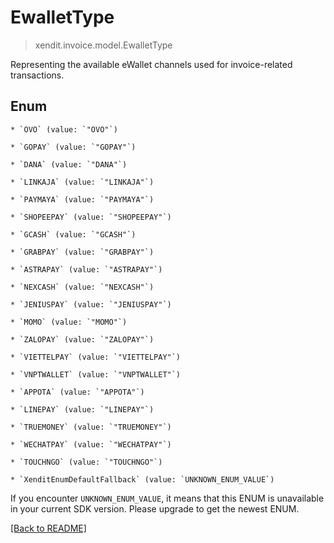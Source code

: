 # EwalletType
> xendit.invoice.model.EwalletType

Representing the available eWallet channels used for invoice-related transactions.


## Enum


    * `OVO` (value: `"OVO"`)

    * `GOPAY` (value: `"GOPAY"`)

    * `DANA` (value: `"DANA"`)

    * `LINKAJA` (value: `"LINKAJA"`)

    * `PAYMAYA` (value: `"PAYMAYA"`)

    * `SHOPEEPAY` (value: `"SHOPEEPAY"`)

    * `GCASH` (value: `"GCASH"`)

    * `GRABPAY` (value: `"GRABPAY"`)

    * `ASTRAPAY` (value: `"ASTRAPAY"`)

    * `NEXCASH` (value: `"NEXCASH"`)

    * `JENIUSPAY` (value: `"JENIUSPAY"`)

    * `MOMO` (value: `"MOMO"`)

    * `ZALOPAY` (value: `"ZALOPAY"`)

    * `VIETTELPAY` (value: `"VIETTELPAY"`)

    * `VNPTWALLET` (value: `"VNPTWALLET"`)

    * `APPOTA` (value: `"APPOTA"`)

    * `LINEPAY` (value: `"LINEPAY"`)

    * `TRUEMONEY` (value: `"TRUEMONEY"`)

    * `WECHATPAY` (value: `"WECHATPAY"`)

    * `TOUCHNGO` (value: `"TOUCHNGO"`)

    * `XenditEnumDefaultFallback` (value: `UNKNOWN_ENUM_VALUE`)

If you encounter `UNKNOWN_ENUM_VALUE`, it means that this ENUM is unavailable in your current SDK version. Please upgrade to get the newest ENUM.

[[Back to README]](../../README.md)


